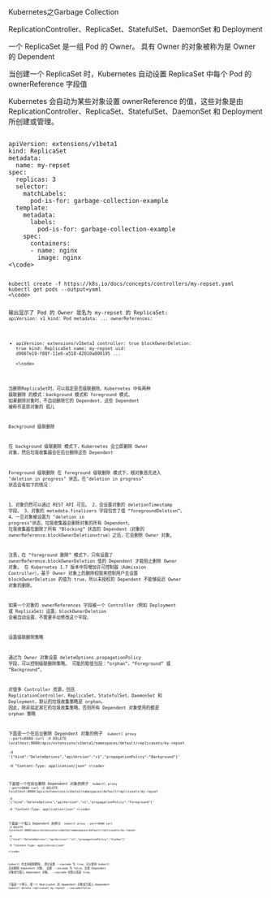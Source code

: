 Kubernetes之Garbage Collection

ReplicationController、ReplicaSet、StatefulSet、DaemonSet 和 Deployment

一个 ReplicaSet 是一组 Pod 的 Owner。 具有 Owner 的对象被称为是 Owner 的 Dependent

当创建一个 ReplicaSet 时，Kubernetes 自动设置 ReplicaSet 中每个 Pod 的 ownerReference 字段值

Kubernetes 会自动为某些对象设置 ownerReference 的值，这些对象是由 ReplicationController、ReplicaSet、StatefulSet、DaemonSet 和 Deployment 所创建或管理。

<code>
apiVersion: extensions/v1beta1
kind: ReplicaSet
metadata:
  name: my-repset
spec:
  replicas: 3
  selector:
    matchLabels:
      pod-is-for: garbage-collection-example
  template:
    metadata:
      labels:
        pod-is-for: garbage-collection-example
    spec:
      containers:
      - name: nginx
        image: nginx
<\code>

<code>
kubectl create -f https://k8s.io/docs/concepts/controllers/my-repset.yaml
kubectl get pods --output=yaml  
<\code>

输出显示了 Pod 的 Owner 是名为 my-repset 的 ReplicaSet:
<code>
apiVersion: v1
kind: Pod
metadata:
  ...
  ownerReferences:
  - apiVersion: extensions/v1beta1
    controller: true
    blockOwnerDeletion: true
    kind: ReplicaSet
    name: my-repset
    uid: d9607e19-f88f-11e6-a518-42010a800195
  ...  
<\code>

当删除ReplicaSet时，可以指定是否级联删除。Kubernetes 中有两种 级联删除 的模式：background 模式和 foreground 模式。
如果删除对象时，不自动删除它的 Dependent，这些 Dependent 被称作是原对象的 孤儿

Background 级联删除

在 background 级联删除 模式下，Kubernetes 会立即删除 Owner 对象，然后垃圾收集器会在后台删除这些 Dependent

Foreground 级联删除
在 foreground 级联删除 模式下，根对象首先进入 "deletion in progress" 状态。在"deletion in progress" 状态会有如下的情况：

1、对象仍然可以通过 REST API 可见。
2、会设置对象的 deletionTimestamp 字段。
3、对象的 metadata.finalizers 字段包含了值 “foregroundDeletion”。
4、一旦对象被设置为  "deletion in progress"状态，垃圾收集器会删除对象的所有 Dependent。 垃圾收集器在删除了所有 “Blocking” 状态的 Dependent（对象的 ownerReference.blockOwnerDeletion=true）之后，它会删除 Owner 对象。

注意，在 “foreground 删除” 模式下，只有设置了 ownerReference.blockOwnerDeletion 值的 Dependent 才能阻止删除 Owner 对象。 在 Kubernetes 1.7 版本中将增加许可控制器（Admission Controller），基于 Owner 对象上的删除权限来控制用户去设置 blockOwnerDeletion 的值为 true，所以未授权的 Dependent 不能够延迟 Owner 对象的删除。

如果一个对象的 ownerReferences 字段被一个 Controller（例如 Deployment 或 ReplicaSet）设置，blockOwnerDeletion 会被自动设置，不需要手动修改这个字段。

设置级联删除策略

通过为 Owner 对象设置 deleteOptions.propagationPolicy 字段，可以控制级联删除策略。 可能的取值包括：“orphan”、“Foreground” 或 “Background”。

对很多 Controller 资源，包括 ReplicationController、ReplicaSet、StatefulSet、DaemonSet 和 Deployment，默认的垃圾收集策略是 orphan。 因此，除非指定其它的垃圾收集策略，否则所有 Dependent 对象使用的都是 orphan 策略

下面是一个在后台删除 Dependent 对象的例子
<code>
kubectl proxy --port=8080
curl -X DELETE localhost:8080/apis/extensions/v1beta1/namespaces/default/replicasets/my-repset \
-d '{"kind":"DeleteOptions","apiVersion":"v1","propagationPolicy":"Background"}' \
-H "Content-Type: application/json"
<\code>

下面是一个在前台删除 Dependent 对象的例子
<code>
kubectl proxy --port=8080
curl -X DELETE localhost:8080/apis/extensions/v1beta1/namespaces/default/replicasets/my-repset \
-d '{"kind":"DeleteOptions","apiVersion":"v1","propagationPolicy":"Foreground"}' \
-H "Content-Type: application/json"
<\code>

下面是一个孤儿 Dependent 的例子
<code>
kubectl proxy --port=8080
curl -X DELETE localhost:8080/apis/extensions/v1beta1/namespaces/default/replicasets/my-repset \
-d '{"kind":"DeleteOptions","apiVersion":"v1","propagationPolicy":"Orphan"}' \
-H "Content-Type: application/json"  
<\code>

kubectl 也支持级联删除。 通过设置 --cascade 为 true，可以使用 kubectl 自动删除 Dependent 对象。 设置 --cascade 为 false，会使 Dependent 对象成为孤儿 Dependent 对象。 --cascade 的默认值是 true。

下面是一个例子，使一个 ReplicaSet 的 Dependent 对象成为孤儿 Dependent
kubectl delete replicaset my-repset --cascade=false


